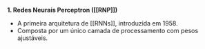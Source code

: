 **1. Redes Neurais Perceptron ([[RNP]])**

* A primeira arquitetura de [[RNNs]], introduzida em 1958.
* Composta por um único camada de processamento com pesos ajustáveis.